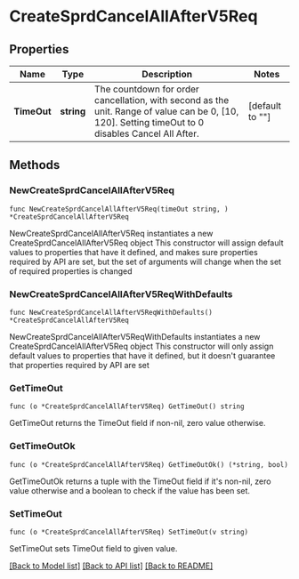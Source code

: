 # CreateSprdCancelAllAfterV5Req

## Properties

Name | Type | Description | Notes
------------ | ------------- | ------------- | -------------
**TimeOut** | **string** | The countdown for order cancellation, with second as the unit.  Range of value can be 0, [10, 120].   Setting timeOut to 0 disables Cancel All After. | [default to ""]

## Methods

### NewCreateSprdCancelAllAfterV5Req

`func NewCreateSprdCancelAllAfterV5Req(timeOut string, ) *CreateSprdCancelAllAfterV5Req`

NewCreateSprdCancelAllAfterV5Req instantiates a new CreateSprdCancelAllAfterV5Req object
This constructor will assign default values to properties that have it defined,
and makes sure properties required by API are set, but the set of arguments
will change when the set of required properties is changed

### NewCreateSprdCancelAllAfterV5ReqWithDefaults

`func NewCreateSprdCancelAllAfterV5ReqWithDefaults() *CreateSprdCancelAllAfterV5Req`

NewCreateSprdCancelAllAfterV5ReqWithDefaults instantiates a new CreateSprdCancelAllAfterV5Req object
This constructor will only assign default values to properties that have it defined,
but it doesn't guarantee that properties required by API are set

### GetTimeOut

`func (o *CreateSprdCancelAllAfterV5Req) GetTimeOut() string`

GetTimeOut returns the TimeOut field if non-nil, zero value otherwise.

### GetTimeOutOk

`func (o *CreateSprdCancelAllAfterV5Req) GetTimeOutOk() (*string, bool)`

GetTimeOutOk returns a tuple with the TimeOut field if it's non-nil, zero value otherwise
and a boolean to check if the value has been set.

### SetTimeOut

`func (o *CreateSprdCancelAllAfterV5Req) SetTimeOut(v string)`

SetTimeOut sets TimeOut field to given value.



[[Back to Model list]](../README.md#documentation-for-models) [[Back to API list]](../README.md#documentation-for-api-endpoints) [[Back to README]](../README.md)


